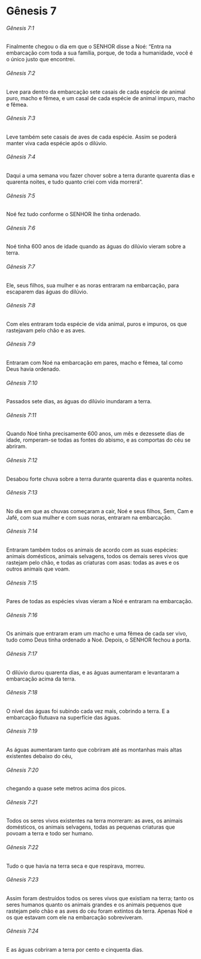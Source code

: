 # Gênesis 7

###### Gênesis 7:1

Finalmente chegou o dia em que o SENHOR disse a Noé: “Entra na embarcação com toda a sua família, porque, de toda a humanidade, você é o único justo que encontrei.

###### Gênesis 7:2

Leve para dentro da embarcação sete casais de cada espécie de animal puro, macho e fêmea, e um casal de cada espécie de animal impuro, macho e fêmea.

###### Gênesis 7:3

Leve também sete casais de aves de cada espécie. Assim se poderá manter viva cada espécie após o dilúvio.

###### Gênesis 7:4

Daqui a uma semana vou fazer chover sobre a terra durante quarenta dias e quarenta noites, e tudo quanto criei com vida morrerá”.

###### Gênesis 7:5

Noé fez tudo conforme o SENHOR lhe tinha ordenado.

###### Gênesis 7:6

Noé tinha 600 anos de idade quando as águas do dilúvio vieram sobre a terra.

###### Gênesis 7:7

Ele, seus filhos, sua mulher e as noras entraram na embarcação, para escaparem das águas do dilúvio.

###### Gênesis 7:8

Com eles entraram toda espécie de vida animal, puros e impuros, os que rastejavam pelo chão e as aves.

###### Gênesis 7:9

Entraram com Noé na embarcação em pares, macho e fêmea, tal como Deus havia ordenado.

###### Gênesis 7:10

Passados sete dias, as águas do dilúvio inundaram a terra.

###### Gênesis 7:11

Quando Noé tinha precisamente 600 anos, um mês e dezessete dias de idade, romperam-se todas as fontes do abismo, e as comportas do céu se abriram.

###### Gênesis 7:12

Desabou forte chuva sobre a terra durante quarenta dias e quarenta noites.

###### Gênesis 7:13

No dia em que as chuvas começaram a cair, Noé e seus filhos, Sem, Cam e Jafé, com sua mulher e com suas noras, entraram na embarcação.

###### Gênesis 7:14

Entraram também todos os animais de acordo com as suas espécies: animais domésticos, animais selvagens, todos os demais seres vivos que rastejam pelo chão, e todas as criaturas com asas: todas as aves e os outros animais que voam.

###### Gênesis 7:15

Pares de todas as espécies vivas vieram a Noé e entraram na embarcação.

###### Gênesis 7:16

Os animais que entraram eram um macho e uma fêmea de cada ser vivo, tudo como Deus tinha ordenado a Noé. Depois, o SENHOR fechou a porta.

###### Gênesis 7:17

O dilúvio durou quarenta dias, e as águas aumentaram e levantaram a embarcação acima da terra.

###### Gênesis 7:18

O nível das águas foi subindo cada vez mais, cobrindo a terra. E a embarcação flutuava na superfície das águas.

###### Gênesis 7:19

As águas aumentaram tanto que cobriram até as montanhas mais altas existentes debaixo do céu,

###### Gênesis 7:20

chegando a quase sete metros acima dos picos.

###### Gênesis 7:21

Todos os seres vivos existentes na terra morreram: as aves, os animais domésticos, os animais selvagens, todas as pequenas criaturas que povoam a terra e todo ser humano.

###### Gênesis 7:22

Tudo o que havia na terra seca e que respirava, morreu.

###### Gênesis 7:23

Assim foram destruídos todos os seres vivos que existiam na terra; tanto os seres humanos quanto os animais grandes e os animais pequenos que rastejam pelo chão e as aves do céu foram extintos da terra. Apenas Noé e os que estavam com ele na embarcação sobreviveram.

###### Gênesis 7:24

E as águas cobriram a terra por cento e cinquenta dias.

